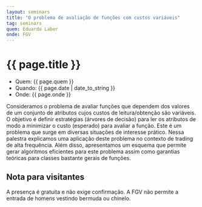 ```yaml
---
layout: seminars
title: "O problema de avaliação de funções com custos variáveis"
tag: seminars
quem: Eduardo Laber  
onde: FGV
---
```


# {{ page.title }}

- Quem: {{ page.quem }}
- Quando: {{ page.date | date_to_string }}
- Onde: {{ page.onde }}

Consideramos o problema de avaliar funções que dependem dos valores de
um conjunto de atributos cujos custos de leitura/obtenção são
variáveis. O objetivo é definir estratégias (árvores de decisão) para
ler os atributos de modo a minimizar o custo (esperado) para avaliar a
função. Este é um problema que surge em diversas situações de
interesse prático. Nessa palestra explicamos uma aplicação deste
problema no contexto de trading de alta frequência. Além disso,
apresentamos um esquema que permite gerar algoritmos eficientes para
este problema assim como garantias teóricas para classes bastante
gerais de funções.


## Nota para visitantes

A presença é gratuíta e não exige confirmação. A FGV não permite a
entrada de homens vestindo bermuda ou chinelo.